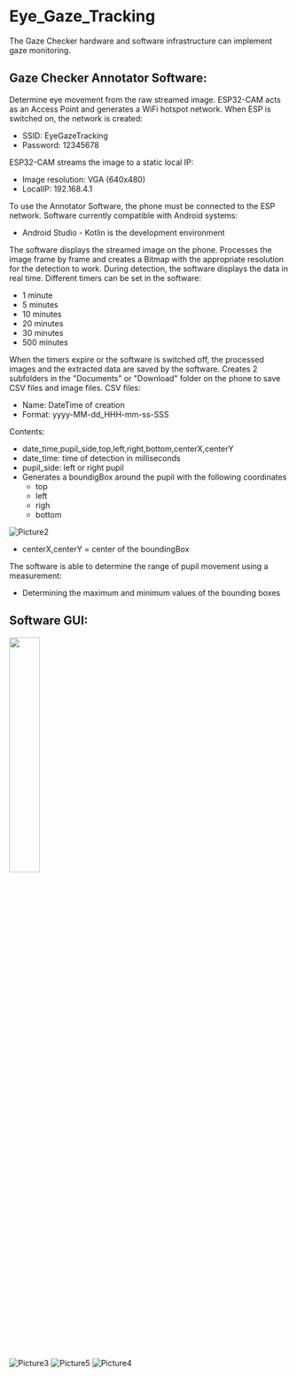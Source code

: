 # Eye_Gaze_Tracking
The Gaze Checker hardware and software infrastructure can implement gaze monitoring.

## Gaze Checker Annotator Software:
Determine eye movement from the raw streamed image. ESP32-CAM acts as an Access Point and generates a WiFi hotspot network. 
When ESP is switched on, the network is created:
- SSID: EyeGazeTracking
- Password: 12345678

ESP32-CAM streams the image to a static local IP:
- Image resolution: VGA (640x480) 
- LocalIP: 192.168.4.1

To use the Annotator Software, the phone must be connected to the ESP network. Software currently compatible with Android systems:
- Android Studio - Kotlin is the development environment

The software displays the streamed image on the phone. Processes the image frame by frame and creates a Bitmap with the appropriate resolution for the detection to work. During detection, the software displays the data in real time.
Different timers can be set in the software:
- 1 minute
- 5 minutes
- 10 minutes
- 20 minutes
- 30 minutes
- 500 minutes

When the timers expire or the software is switched off, the processed images and the extracted data are saved by the software. Creates 2 subfolders in the "Documents" or "Download" folder on the phone to save CSV files and image files.
CSV files:
- Name: DateTime of creation
- Format: yyyy-MM-dd_HHH-mm-ss-SSS

Contents:
- date_time,pupil_side,top,left,right,bottom,centerX,centerY
- date_time: time of detection in milliseconds
- pupil_side: left or right pupil
- Generates a boundigBox around the pupil with the following coordinates
  - top
  - left
  - righ
  - bottom

![Picture2](https://github.com/BenceBiricz/Eye_Gaze_Tracking/assets/71565433/fd79f4cf-6992-497b-ba8b-9fb8bdba40d6)

- centerX,centerY = center of the boundingBox

The software is able to determine the range of pupil movement using a measurement:
- Determining the maximum and minimum values of the bounding boxes

## Software GUI:
<p float="left">
  <img src="![Picture3](https://github.com/BenceBiricz/Eye_Gaze_Tracking/assets/71565433/fcea072d-c248-46b1-a52c-b25b07d3fc8a)" width="33%" />
</p>

![Picture3](https://github.com/BenceBiricz/Eye_Gaze_Tracking/assets/71565433/fcea072d-c248-46b1-a52c-b25b07d3fc8a)
![Picture5](https://github.com/BenceBiricz/Eye_Gaze_Tracking/assets/71565433/0afe5247-5741-4b63-9137-c05782264198)
![Picture4](https://github.com/BenceBiricz/Eye_Gaze_Tracking/assets/71565433/e667824f-8d0c-4c30-9ced-f32d7fb6b31b)
